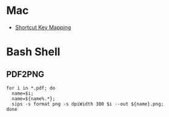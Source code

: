 <!-- TITLE: Mac Basic Commands -->
<!-- SUBTITLE: A quick summary of Basic -->

# Mac
- [Shortcut Key Mapping](/mac/shortcut)

# Bash Shell
## PDF2PNG
```
for i in *.pdf; do
  name=$i;
  name=${name%.*};
  sips -s format png -s dpiWidth 300 $i --out ${name}.png;
done
```